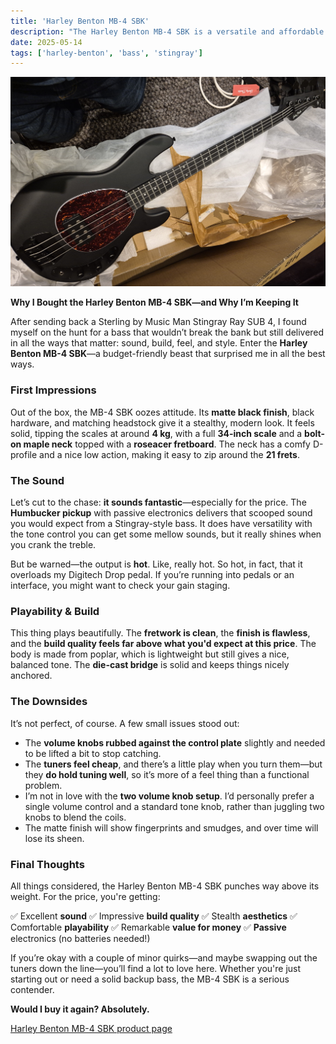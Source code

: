 ```yaml
---
title: 'Harley Benton MB-4 SBK'
description: "The Harley Benton MB-4 SBK is a versatile and affordable bass guitar that offers great playability and sound quality."
date: 2025-05-14
tags: ['harley-benton', 'bass', 'stingray']
---
```


![Harley Benton MB-4 SBK](./mb4-sbk.jpg)

**Why I Bought the Harley Benton MB-4 SBK—and Why I’m Keeping It**

After sending back a Sterling by Music Man Stingray Ray SUB 4, I found myself on the hunt for a bass that wouldn’t break the bank but still delivered in all the ways that matter: sound, build, feel, and style. Enter the **Harley Benton MB-4 SBK**—a budget-friendly beast that surprised me in all the best ways.

### First Impressions

Out of the box, the MB-4 SBK oozes attitude. Its **matte black finish**, black hardware, and matching headstock give it a stealthy, modern look. It feels solid, tipping the scales at around **4 kg**, with a full **34-inch scale** and a **bolt-on maple neck** topped with a **roseacer fretboard**. The neck has a comfy D-profile and a nice low action, making it easy to zip around the **21 frets**.

### The Sound

Let’s cut to the chase: **it sounds fantastic**—especially for the price. The **Humbucker pickup** with passive electronics delivers that scooped sound you would expect from a Stingray-style bass. It does have versatility with the tone control you can get some mellow sounds, but it really shines when you crank the treble.

But be warned—the output is **hot**. Like, really hot. So hot, in fact, that it overloads my Digitech Drop pedal. If you’re running into pedals or an interface, you might want to check your gain staging.

### Playability & Build

This thing plays beautifully. The **fretwork is clean**, the **finish is flawless**, and the **build quality feels far above what you'd expect at this price**. The body is made from poplar, which is lightweight but still gives a nice, balanced tone. The **die-cast bridge** is solid and keeps things nicely anchored.

### The Downsides

It’s not perfect, of course. A few small issues stood out:

* The **volume knobs rubbed against the control plate** slightly and needed to be lifted a bit to stop catching.
* The **tuners feel cheap**, and there’s a little play when you turn them—but they **do hold tuning well**, so it’s more of a feel thing than a functional problem.
* I’m not in love with the **two volume knob setup**. I’d personally prefer a single volume control and a standard tone knob, rather than juggling two knobs to blend the coils.
* The matte finish will show fingerprints and smudges, and over time will lose its sheen.

### Final Thoughts

All things considered, the Harley Benton MB-4 SBK punches way above its weight. For the price, you're getting:

✅ Excellent **sound**
✅ Impressive **build quality**
✅ Stealth **aesthetics**
✅ Comfortable **playability**
✅ Remarkable **value for money**
✅ **Passive** electronics (no batteries needed!)

If you’re okay with a couple of minor quirks—and maybe swapping out the tuners down the line—you’ll find a lot to love here. Whether you're just starting out or need a solid backup bass, the MB-4 SBK is a serious contender.

**Would I buy it again? Absolutely.**

[Harley Benton MB-4 SBK product page](https://harleybenton.com/product/mb-4-sbk/)